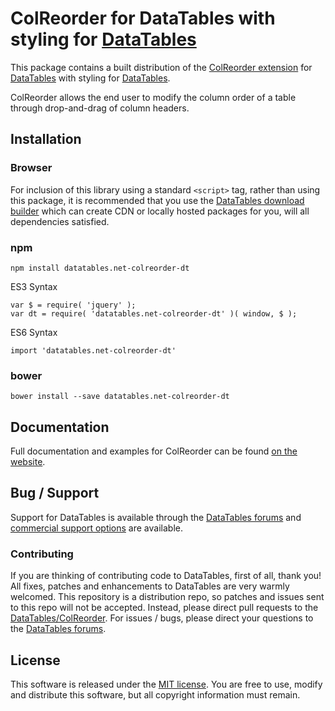 # ColReorder for DataTables with styling for [DataTables](https://datatables.net/)

This package contains a built distribution of the [ColReorder extension](https://datatables.net/extensions/ColReorder) for [DataTables](https://datatables.net/) with styling for [DataTables](https://datatables.net/).

ColReorder allows the end user to modify the column order of a table through drop-and-drag of column headers.


## Installation

### Browser

For inclusion of this library using a standard `<script>` tag, rather than using this package, it is recommended that you use the [DataTables download builder](//datatables.net/download) which can create CDN or locally hosted packages for you, will all dependencies satisfied.

### npm

```
npm install datatables.net-colreorder-dt
```

ES3 Syntax
```
var $ = require( 'jquery' );
var dt = require( 'datatables.net-colreorder-dt' )( window, $ );
```

ES6 Syntax
```
import 'datatables.net-colreorder-dt'
```

### bower

```
bower install --save datatables.net-colreorder-dt
```



## Documentation

Full documentation and examples for ColReorder can be found [on the website](https://datatables.net/extensions/colreorder).


## Bug / Support

Support for DataTables is available through the [DataTables forums](//datatables.net/forums) and [commercial support options](//datatables.net/support) are available.


### Contributing

If you are thinking of contributing code to DataTables, first of all, thank you! All fixes, patches and enhancements to DataTables are very warmly welcomed. This repository is a distribution repo, so patches and issues sent to this repo will not be accepted. Instead, please direct pull requests to the [DataTables/ColReorder](http://github.com/DataTables/ColReorder). For issues / bugs, please direct your questions to the [DataTables forums](//datatables.net/forums).


## License

This software is released under the [MIT license](//datatables.net/license). You are free to use, modify and distribute this software, but all copyright information must remain.

